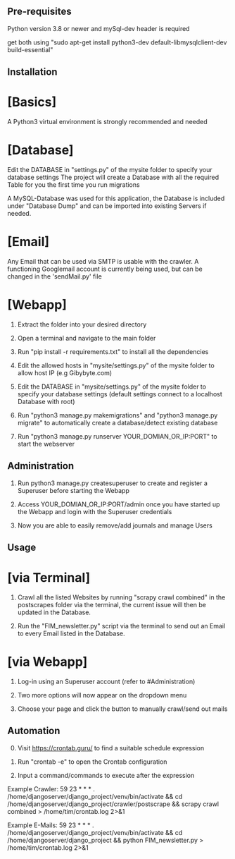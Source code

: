 ## Pre-requisites

Python version 3.8 or newer and mySql-dev header is required

get both using "sudo apt-get install python3-dev default-libmysqlclient-dev build-essential"


## Installation

# [Basics]
A Python3 virtual environment is strongly recommended and needed

# [Database]

Edit the DATABASE in "settings.py" of the mysite folder to specify your database settings
The project will create a Database with all the required Table for you the first time you run migrations

A MySQL-Database was used for this application, the Database is included under "Database Dump" and can be imported into existing Servers if needed.


# [Email]
Any Email that can be used via SMTP is usable with the crawler. A functioning Googlemail account is currently being used, but can be changed in the 'sendMail.py' file


# [Webapp]

1. Extract the folder into your desired directory

2. Open a terminal and navigate to the main folder

3. Run "pip install -r requirements.txt" to install all the dependencies

4. Edit the allowed hosts in "mysite/settings.py" of the mysite folder to allow host IP (e.g Gibybyte.com)

5. Edit the DATABASE in "mysite/settings.py" of the mysite folder to specify your database settings (default settings connect to a localhost Database with root)

6. Run "python3 manage.py makemigrations" and "python3 manage.py migrate" to automatically create a database/detect existing database

7. Run "python3 manage.py runserver YOUR_DOMIAN_OR_IP:PORT" to start the webserver


## Administration

1. Run python3 manage.py createsuperuser to create and register a Superuser before starting the Webapp

2. Access YOUR_DOMIAN_OR_IP:PORT/admin once you have started up the Webapp and login with the Superuser credentials

3. Now you are able to easily remove/add journals and manage Users



## Usage

# [via Terminal]

1. Crawl all the listed Websites by running "scrapy crawl combined" in the postscrapes folder via the terminal, the current issue will then be updated in the Database.

2. Run the "FIM_newsletter.py" script via the terminal to send out an Email to every Email listed in the Database.

# [via Webapp]

1. Log-in using an Superuser account (refer to #Administration)

2. Two more options will now appear on the dropdown menu

3. Choose your page and click the button to manually crawl/send out mails


## Automation

0. Visit https://crontab.guru/ to find a suitable schedule expression

1. Run "crontab -e" to open the Crontab configuration

2. Input a command/commands to execute after the expression



Example Crawler: 
59 23 * * * . /home/djangoserver/django_project/venv/bin/activate && cd /home/djangoserver/django_project/crawler/postscrape && scrapy crawl combined > /home/tim/crontab.log 2>&1

Example E-Mails:
59 23 * * * . /home/djangoserver/django_project/venv/bin/activate && cd /home/djangoserver/django_project && python FIM_newsletter.py > /home/tim/crontab.log 2>&1




